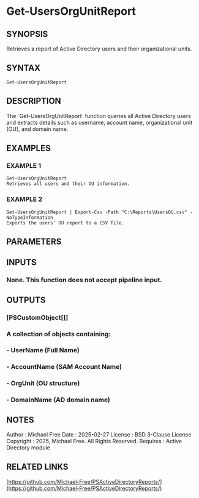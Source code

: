 ﻿---
external help file: PSActiveDirectoryReports-help.xml
Module Name: PSActiveDirectoryReports
online version: https://github.com/Michael-Free/PSActiveDirectoryReports/
schema: 2.0.0
---

# Get-UsersOrgUnitReport

## SYNOPSIS
Retrieves a report of Active Directory users and their organizational units.

## SYNTAX

```
Get-UsersOrgUnitReport
```

## DESCRIPTION
The \`Get-UsersOrgUnitReport\` function queries all Active Directory users and extracts
details such as username, account name, organizational unit (OU), and domain name.

## EXAMPLES

### EXAMPLE 1
```
Get-UsersOrgUnitReport
Retrieves all users and their OU information.
```

### EXAMPLE 2
```
Get-UsersOrgUnitReport | Export-Csv -Path "C:\Reports\UsersOU.csv" -NoTypeInformation
Exports the users' OU report to a CSV file.
```

## PARAMETERS

## INPUTS

### None. This function does not accept pipeline input.
## OUTPUTS

### [PSCustomObject[]]
### A collection of objects containing:
### - UserName (Full Name)
### - AccountName (SAM Account Name)
### - OrgUnit (OU structure)
### - DomainName (AD domain name)
## NOTES
Author      : Michael Free
Date        : 2025-02-27
License     : BSD 3-Clause License
Copyright   : 2025, Michael Free.
All Rights Reserved.
Requires    : Active Directory module

## RELATED LINKS

[https://github.com/Michael-Free/PSActiveDirectoryReports/](https://github.com/Michael-Free/PSActiveDirectoryReports/)


